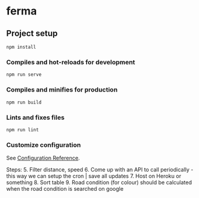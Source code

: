 # ferma

## Project setup
```
npm install
```

### Compiles and hot-reloads for development
```
npm run serve
```

### Compiles and minifies for production
```
npm run build
```

### Lints and fixes files
```
npm run lint
```

### Customize configuration
See [Configuration Reference](https://cli.vuejs.org/config/).

Steps:
5. Filter distance, speed
6. Come up with an API to call periodically - this way we can setup the cron | save all updates
7. Host on Heroku or something
8. Sort table
9. Road condition (for colour) should be calculated when the road condition is searched on google